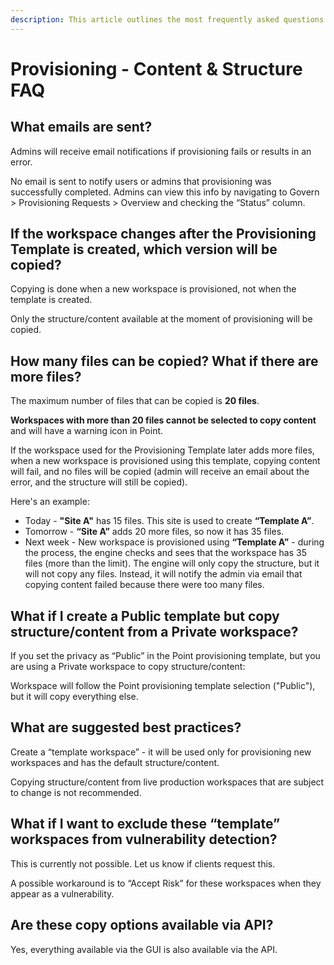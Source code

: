 ```yaml
---
description: This article outlines the most frequently asked questions about the content & structure section of Provisioning for Syskit Point.
---
```


# Provisioning - Content & Structure FAQ

## What emails are sent?

Admins will receive email notifications if provisioning fails or results in an error.

No email is sent to notify users or admins that provisioning was successfully completed. Admins can view this info by navigating to Govern > Provisioning Requests > Overview and checking the “Status” column.

## If the workspace changes after the Provisioning Template is created, which version will be copied?

Copying is done when a new workspace is provisioned, not when the template is created.

Only the structure/content available at the moment of provisioning will be copied.

## How many files can be copied? What if there are more files?

The maximum number of files that can be copied is **20 files**. 

**Workspaces with more than 20 files cannot be selected to copy content** and will have a warning icon in Point.

If the workspace used for the Provisioning Template later adds more files, when a new workspace is provisioned using this template, copying content will fail, and no files will be copied (admin will receive an email about the error, and the structure will still be copied).

Here's an example:
* Today - **"Site A"** has 15 files. This site is used to create **“Template A”**.
* Tomorrow - **“Site A”** adds 20 more files, so now it has 35 files.
* Next week - New workspace is provisioned using **“Template A”** - during the process, the engine checks and sees that the workspace has 35 files (more than the limit). The engine will only copy the structure, but it will not copy any files. Instead, it will notify the admin via email that copying content failed because there were too many files.

## What if I create a Public template but copy structure/content from a Private workspace?

If you set the privacy as “Public” in the Point provisioning template, but you are using a Private workspace to copy structure/content:

Workspace will follow the Point provisioning template selection ("Public"), but it will copy everything else.

## What are suggested best practices?

Create a “template workspace” - it will be used only for provisioning new workspaces and has the default structure/content.

Copying structure/content from live production workspaces that are subject to change is not recommended.

## What if I want to exclude these “template” workspaces from vulnerability detection?

This is currently not possible. Let us know if clients request this.

A possible workaround is to “Accept Risk” for these workspaces when they appear as a vulnerability.

## Are these copy options available via API?
Yes, everything available via the GUI is also available via the API.

 